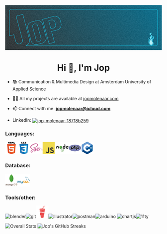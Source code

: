 <img align="center" src="header-github.gif" width="1000px"/>

<h1 align="center"> Hi 👋, I'm Jop</h3>

- 📚 Communication & Multimedia Design at Amsterdam University of Applied Science

<!-- - 🤝 I’m looking for an internship in the Netherlands **(Around Haarlem and Amsterdam)** -->

- 👨‍💻 All my projects are available at [jopmolenaar.com](https://jopmolenaar.com)

- 📫 Connect with me: **jopmolenaar@icloud.com** 

- LinkedIn: <a href="https://linkedin.com/in/jop-molenaar-18718b259" target="_blank">
    <img align="center" src="https://raw.githubusercontent.com/rahuldkjain/github-profile-readme-generator/master/src/images/icons/Social/linked-in-alt.svg" alt="jop-molenaar-18718b259" width="20" />
</a>



### Languages:

<span display="flex" justify-content="space-between" width="500px">
<img src="https://raw.githubusercontent.com/devicons/devicon/master/icons/html5/html5-original-wordmark.svg" alt="html5" width="40" height="40"/><img src="https://raw.githubusercontent.com/devicons/devicon/master/icons/css3/css3-original-wordmark.svg" alt="css3" width="40" height="40"/><img src="https://raw.githubusercontent.com/devicons/devicon/master/icons/sass/sass-original.svg" alt="sass" width="40" height="40"/><img src="https://raw.githubusercontent.com/devicons/devicon/master/icons/javascript/javascript-original.svg" alt="javascript" width="40" height="40"/> 
</span><span>
<img src="https://raw.githubusercontent.com/devicons/devicon/master/icons/nodejs/nodejs-original-wordmark.svg" alt="nodejs" width="40" height="40"/><img src="https://raw.githubusercontent.com/devicons/devicon/master/icons/php/php-original.svg" alt="php" width="40" height="40"/><img src="https://raw.githubusercontent.com/devicons/devicon/master/icons/cplusplus/cplusplus-original.svg" alt="cplusplus" width="40" height="40"/>
</span><span>

</span>

### Database:
<img src="https://raw.githubusercontent.com/devicons/devicon/master/icons/mongodb/mongodb-original-wordmark.svg" alt="mongodb" width="40" height="40"/><img src="https://raw.githubusercontent.com/devicons/devicon/master/icons/mysql/mysql-original-wordmark.svg" alt="mysql" width="40" height="40"/>

### Tools/other:
<img src="https://download.blender.org/branding/community/blender_community_badge_white.svg" alt="blender" width="40" height="40"/><img src="https://www.vectorlogo.zone/logos/git-scm/git-scm-icon.svg" alt="git" width="40" height="40"/><img src="https://raw.githubusercontent.com/devicons/devicon/master/icons/gulp/gulp-plain.svg" alt="gulp" width="40" height="40"/><img src="https://www.vectorlogo.zone/logos/adobe_illustrator/adobe_illustrator-icon.svg" alt="illustrator" width="40" height="40"/><img src="https://www.vectorlogo.zone/logos/getpostman/getpostman-icon.svg" alt="postman" width="40" height="40"/><img src="https://cdn.worldvectorlogo.com/logos/arduino-1.svg" alt="arduino" width="40" height="40"/>
<img src="https://www.chartjs.org/media/logo-title.svg" alt="chartjs" width="40" height="40"/><img src="https://gist.githubusercontent.com/vivek32ta/c7f7bf583c1fb1c58d89301ea40f37fd/raw/f4c85cce5790758286b8f155ef9a177710b995df/11ty.svg" alt="11ty" width="40" height="40"/>

![Overall Stats](https://github-readme-stats.vercel.app/api?username=jopmolenaar&count_private=true&show_icons=true&theme=transparent) ![Jop's GitHub Streaks](https://streak-stats.demolab.com/?user=jopmolenaar&theme=dark&ring=025bda&fire=025bda&currStreakLabel=025bda&background=00000000&currStreakNum=417e87&sideLabels=025bda&sideNums=417e87)

